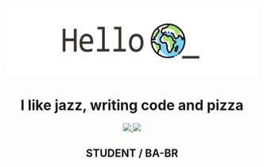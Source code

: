![Hello World](https://github.com/aledcarv/aledcarv/blob/master/hello-world.png)
<div>
<h1 align="center">
 I like jazz, writing code and pizza
</h1>

<p align="center">
 <a href="https://www.linkedin.com/in/alecarv/" target="_blank">
  <img width="30" src="https://www.flaticon.com/svg/static/icons/svg/733/733561.svg">
 </a>
 
  <a href="https://www.twitter.com/aledcarv/" target="_blank">
  <img width="30" src="https://www.flaticon.com/svg/static/icons/svg/889/889147.svg">
 </a>
</p>
</div>

<h2 align="center">
 STUDENT / BA-BR
</h2>

<!--
**aledcarv/aledcarv** is a ✨ _special_ ✨ repository because its `README.md` (this file) appears on your GitHub profile.

Here are some ideas to get you started:

- 🔭 I’m currently working on ...
- 🌱 I’m currently learning Node.JS and Java
- 👯 I’m looking to collaborate on ...
- 🤔 I’m looking for help with ...
- 💬 Ask me about ...
- 📫 How to reach me: 
- 😄 Pronouns: ...
- ⚡ Fun fact: ...
-->
 
